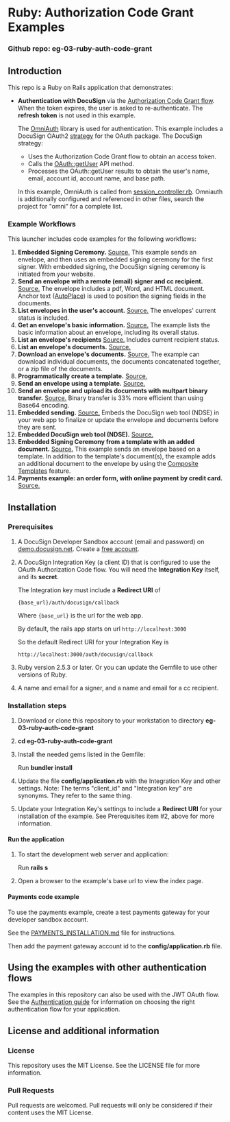 # Ruby: Authorization Code Grant Examples

### Github repo: eg-03-ruby-auth-code-grant
## Introduction
This repo is a Ruby on Rails application that demonstrates:

* **Authentication with DocuSign** via the
[Authorization Code Grant flow](https://developers.docusign.com/esign-rest-api/guides/authentication/oauth2-code-grant).
  When the token expires, the user is asked to re-authenticate.
  The **refresh token** is not used in this example.

  The [OmniAuth](https://github.com/omniauth/omniauth) library is used
  for authentication. This example includes a DocuSign OAuth2
  [strategy](https://github.com/docusign/eg-03-ruby-auth-code-grant/blob/master/app/lib/docusign.rb)
  for the OAuth package. The DocuSign strategy:
  
  * Uses the Authorization Code Grant flow to obtain an access token.
  * Calls the [OAuth::getUser](https://developers.docusign.com/esign-rest-api/guides/authentication/user-info-endpoints)
    API method.
  * Processes the OAuth::getUser results to obtain the user's name, email,
    account id, account name, and base path.

  In this example, OmniAuth is called from 
  [session_controller.rb](https://github.com/docusign/eg-03-ruby-auth-code-grant/blob/master/app/controllers/session_controller.rb). Omniauth is additionally configured and referenced in other files, search the project for "omni" for a complete list.

### Example Workflows
This launcher includes code examples for the following workflows:

1. **Embedded Signing Ceremony.**
   [Source.](https://github.com/docusign/eg-03-ruby-auth-code-grant/blob/master/app/controllers/eg001_embedded_signing_controller.rb)
   This example sends an envelope, and then uses an embedded signing ceremony for the first signer.
   With embedded signing, the DocuSign signing ceremony is initiated from your website.
1. **Send an envelope with a remote (email) signer and cc recipient.**
   [Source.](https://github.com/docusign/eg-03-ruby-auth-code-grant/blob/master/app/controllers/eg002_signing_via_email_controller.rb)
   The envelope includes a pdf, Word, and HTML document.
   Anchor text ([AutoPlace](https://support.docusign.com/en/guides/AutoPlace-New-DocuSign-Experience)) is used to position the signing fields in the documents.
1. **List envelopes in the user's account.**
   [Source.](https://github.com/docusign/eg-03-ruby-auth-code-grant/blob/master/app/controllers/eg003_list_envelopes_controller.rb)
   The envelopes' current status is included.
1. **Get an envelope's basic information.**
   [Source.](https://github.com/docusign/eg-03-ruby-auth-code-grant/blob/master/app/controllers/eg004_envelope_info_controller.rb)
   The example lists the basic information about an envelope, including its overall status.
1. **List an envelope's recipients**
   [Source.](https://github.com/docusign/eg-03-ruby-auth-code-grant/blob/master/app/controllers/eg005_envelope_recipients_controller.rb)
   Includes current recipient status.
1. **List an envelope's documents.**
   [Source.](https://github.com/docusign/eg-03-ruby-auth-code-grant/blob/master/app/controllers/eg006_envelope_docs_controller.rb)
1. **Download an envelope's documents.**
   [Source.](https://github.com/docusign/eg-03-ruby-auth-code-grant/blob/master/app/controllers/eg007_envelope_get_doc_controller.rb)
   The example can download individual
   documents, the documents concatenated together, or a zip file of the documents.
1. **Programmatically create a template.**
   [Source.](https://github.com/docusign/eg-03-ruby-auth-code-grant/blob/master/app/controllers/eg008_create_template_controller.rb)
1. **Send an envelope using a template.**
   [Source.](https://github.com/docusign/eg-03-ruby-auth-code-grant/blob/master/app/controllers/eg009_use_template_controller.rb)
1. **Send an envelope and upload its documents with multpart binary transfer.**
   [Source.](https://github.com/docusign/eg-03-ruby-auth-code-grant/blob/master/app/controllers/eg010_send_binary_docs_controller.rb)
   Binary transfer is 33% more efficient than using Base64 encoding.
1. **Embedded sending.**
   [Source.](https://github.com/docusign/eg-03-ruby-auth-code-grant/blob/master/app/controllers/eg011_embedded_sending_controller.rb)
   Embeds the DocuSign web tool (NDSE) in your web app to finalize or update
   the envelope and documents before they are sent.
1. **Embedded DocuSign web tool (NDSE).**
   [Source.](https://github.com/docusign/eg-03-ruby-auth-code-grant/blob/master/app/controllers/eg012_embedded_console_controller.rb)
1. **Embedded Signing Ceremony from a template with an added document.**
   [Source.](https://github.com/docusign/eg-03-ruby-auth-code-grant/blob/master/app/controllers/eg013_add_doc_to_template_controller.rb)
   This example sends an envelope based on a template.
   In addition to the template's document(s), the example adds an
   additional document to the envelope by using the
   [Composite Templates](https://developers.docusign.com/esign-rest-api/guides/features/templates#composite-templates)
   feature.
1. **Payments example: an order form, with online payment by credit card.**
   [Source.](https://github.com/docusign/eg-03-ruby-auth-code-grant/blob/master/app/controllers/eg014_collect_payment_controller.rb)

<!--
1. **Get the envelope tab data.**
   Retrieve the tab (field) values for all of the envelope's recipients.
   [Source.](https://github.com/docusign/eg-03-ruby-auth-code-grant/blob/master/app/controllers/EG015EnvelopeTabData_controller.rb)
1. **Set envelope tab values.**
   The example creates an envelope and sets the initial values for its tabs (fields). Some of the tabs
   are set to be read-only, others can be updated by the recipient. The example also stores
   metadata with the envelope.
   [Source.](https://github.com/docusign/eg-03-ruby-auth-code-grant/blob/master/app/controllers/EG016SetTabValues_controller.rb)
1. **Set template tab values.**
   The example creates an envelope using a template and sets the initial values for its tabs (fields).
   The example also stores metadata with the envelope.
   [Source.](https://github.com/docusign/eg-03-ruby-auth-code-grant/blob/master/app/controllers/EG017SetTemplateTabValues_controller.rb)
1. **Get the envelope custom field data (metadata).**
   The example retrieves the custom metadata (custom data fields) stored with the envelope.
   [Source.](https://github.com/docusign/eg-03-ruby-auth-code-grant/blob/master/app/controllers/EG018EnvelopeCustomFieldData_controller.rb)
-->

## Installation

### Prerequisites
1. A DocuSign Developer Sandbox account (email and password) on [demo.docusign.net](https://demo.docusign.net).
   Create a [free account](https://go.docusign.com/o/sandbox/).
1. A DocuSign Integration Key (a client ID) that is configured to use the
   OAuth Authorization Code flow.
   You will need the **Integration Key** itself, and its **secret**.

   The Integration key must include a **Redirect URI** of

   `{base_url}/auth/docusign/callback`

   Where `{base_url}` is the url for the web app.

   By default, the rails app starts on url `http://localhost:3000`
   
   So the default Redirect URI for your Integration Key is

   `http://localhost:3000/auth/docusign/callback`

1. Ruby version 2.5.3 or later. Or you can update the Gemfile to use other versions of Ruby.
1. A name and email for a signer, and a name and email for a cc recipient.

### Installation steps
1. Download or clone this repository to your workstation to directory **eg-03-ruby-auth-code-grant**
1. **cd eg-03-ruby-auth-code-grant**
1. Install the needed gems listed in the Gemfile:

   Run **bundler install**
1. Update the file **config/application.rb**
     with the Integration Key and other settings.
     Note: The terms "client_id" and "Integration key" are synonyms. They refer to the same thing.

1. Update your Integration Key's settings to include a **Redirect URI** for
   your installation of the example. See Prerequisites item #2, above for more information.

#### Run the application
1. To start the development web server and application:

   Run **rails s** 
1. Open a browser to the example's base url to view the index page.

#### Payments code example
To use the payments example, create a
test payments gateway for your developer sandbox account.

See the
[PAYMENTS_INSTALLATION.md](https://github.com/docusign/eg-03-ruby-auth-code-grant/blob/master/PAYMENTS_INSTALLATION.md)
file for instructions.

Then add the payment gateway account id to the **config/application.rb** file.

## Using the examples with other authentication flows

The examples in this repository can also be used with the
JWT OAuth flow.
See the [Authentication guide](https://developers.docusign.com/esign-rest-api/guides/authentication)
for information on choosing the right authentication flow for your application.

## License and additional information

### License
This repository uses the MIT License. See the LICENSE file for more information.

### Pull Requests
Pull requests are welcomed. Pull requests will only be considered if their content
uses the MIT License.
